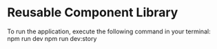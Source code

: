# Reusable Component Library

To run the application, execute the following command in your terminal:
npm run dev
npm run dev:story
